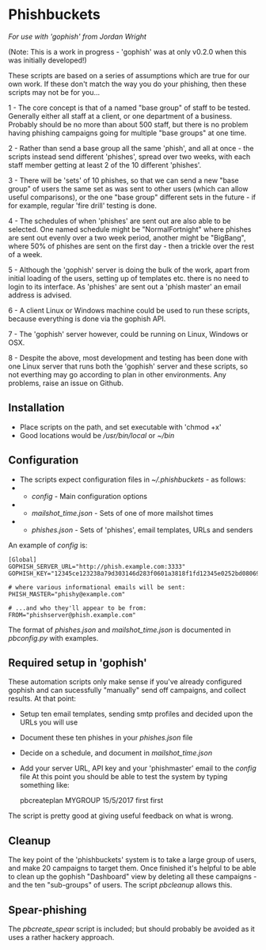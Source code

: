 # Phishbuckets

_For use with 'gophish' from Jordan Wright_

(Note: This is a work in progress - 'gophish' was at only v0.2.0 when this was
initially developed!)

These scripts are based on a series of assumptions which are true for our own
work. If these don't match the way you do your phishing, then these scripts 
may not be for you...

1 - The core concept is that of a named "base group" of staff to be tested.
    Generally either all staff at a client, or one department of a business.
    Probably should be no more than about 500 staff, but there is no problem
    having phishing campaigns going for multiple "base groups" at one time.

2 - Rather than send a base group all the same 'phish', and all at once - the 
    scripts instead send different 'phishes', spread over two weeks, with each 
    staff member getting at least 2 of the 10 different 'phishes'.

3 - There will be 'sets' of 10 phishes, so that we can send a new "base group" 
    of users the same set as was sent to other users (which can allow useful 
    comparisons), or the one "base group" different sets in the future - if for 
    example, regular 'fire drill' testing is done.

4 - The schedules of when 'phishes' are sent out are also able to be selected. 
    One named schedule might be "NormalFortnight" where phishes are sent out 
    evenly over a two week period, another might be "BigBang", where 50% of 
    phishes are sent on the first day - then a trickle over the rest of a week.

5 - Although the 'gophish' server is doing the bulk of the work, apart from 
    initial loading of the users, setting up of templates etc. there is no 
    need to login to its interface. As 'phishes' are sent out a 'phish master'
    an email address is advised.
    
6 - A client Linux or Windows machine could be used to run these scripts,
    because everything is done via the gophish API. 
    
7 - The 'gophish' server however, could be running on Linux, Windows or OSX.

8 - Despite the above, most development and testing has been done with one Linux
    server that runs both the 'gophish' server and these scripts, so not 
    everthing may go according to plan in other environments. Any problems, 
    raise an issue on Github.

## Installation

* Place scripts on the path, and set executable with 'chmod +x'
* Good locations would be _/usr/bin/local_ or _~/bin_

## Configuration

* The scripts expect configuration files in _~/.phishbuckets_ - as follows:
*  - _config_ - Main configuration options
*  - _mailshot_time.json_ - Sets of one of more mailshot times
*  - _phishes.json_ - Sets of 'phishes', email templates, URLs and senders

An example of _config_ is:

    [Global]
    GOPHISH_SERVER_URL="http://phish.example.com:3333"
    GOPHISH_KEY="12345ce123238a79d303146d283f0601a3818f1fd12345e0252bd08069a5c3cd"

    # where various informational emails will be sent:
    PHISH_MASTER="phishy@example.com"

    # ...and who they'll appear to be from:
    FROM="phishserver@phish.example.com"

The format of _phishes.json_ and _mailshot_time.json_ is documented in _pbconfig.py_
with examples.

## Required setup in 'gophish'

These automation scripts only make sense if you've already configured gophish
and can sucessfully "manually" send off campaigns, and collect results. At that
point:
* Setup ten email templates, sending smtp profiles and decided upon the URLs you
will use
* Document these ten phishes in your _phishes.json_ file
* Decide on a schedule, and document in _mailshot_time.json_ 
* Add your server URL, API key and your 'phishmaster' email to the _config_ file
At this point you should be able to test the system by typing something like:

    pbcreateplan MYGROUP 15/5/2017 first first

The script is pretty good at giving useful feedback on what is wrong.

## Cleanup

The key point of the 'phishbuckets' system is to take a large group of users, and
make 20 campaigns to target them. Once finished it's helpful to be able to clean up
the gophish "Dashboard" view by deleting all these campaigns - and the ten
"sub-groups" of users. The script _pbcleanup_ allows this.

## Spear-phishing

The _pbcreate_spear_ script is included; but should probably be avoided as it uses
a rather hackery approach.

